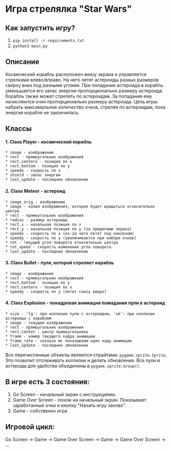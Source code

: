 # Игра стрелялка "Star Wars"
## Как запустить игру?
1. `pip install -r requirements.txt`
2. `python3 main.py`

## Описание
Космический корабль расположен внизу экрана и управляется стрелками влево/вправо.
На него летят астероиды разных размеров сверху вниз под разными углами.
При попадании астероида в корабль уменьшается его запас энергии пропорционально размеру астероида.
Корабль также может стрелять по астероидам. За попадания ему начисляются очки пропорционально размеру астероида.
Цель игры: набрать максимальное количество очков, стреляя по астероидам, пока энергия корабля не закончилась.

## Классы

#### 1. Class Player - космический корабль
    * image - изображение
    * rect - прямоугольник изображения
    * rect.centerx - позиция по x
    * rect.bottom - позиция по y
    * speedx - скорость по x
    * shield - запас энергии 
    * last_update - последнее обновление
#### 2. Class Meteor - астероид
    * image_orig - изображение
    * image - копия изображения, которая будет вращаться относительно центра
    * rect - прямоугольник изображения
    * radius - размер астероида
    * rect.x - начальная позиция по x
    * rect.y - начальная позиция по y (за пределами экрана)
    * speedx - скорость по x (из-за чего летят под наклоном)
    * speedy - скорость по y (увеличивается при наборе очков)
    * rot - текущий угол поворота относительно центра
    * rot_speed - скорость изменения угла поворота
    * last_update - последнее обновление 
#### 3. Class Bullet - пуля, которой стреляет корабль
    * image - изображение
    * rect - прямоугольник изображения
    * rect.bottom - позиция по y
    * rect.centerx - позиция по x
    * speedy - скорость по y (летит снизу вверх)
#### 4. Class Explosion - покадровая анимация помадания пули в астероид
    * size - 'lg': при коллизии пули с астероидом, 'sm': при коллизии астероида с кораблем
    * image - текущее изображение
    * rect - прямоугольник изображения
    * rect.center - центр прямоугольника
    * frame - номер текущего кадра анимации
    * frame_rate - сколько мс показываем один кадр анимации 
    * last_update - последнее обновление 

Все перечисленные объекты являются спрайтами: `pygame.sprite.Sprite`.
Это позволит отслеживать коллизии и делать обновления.
Все пули и астероды для удобства объединены в `pygame.sprite.Group()`.

## В игре есть 3 состояния:

1. Go Screen - начальный экран с инструкциями.
2. Game Over Screen - похож на начальный экран. Показывает заработанные очки и кнопку "Начать игру заново".
3. Game - собственно игра

## Игровой цикл:

Go Screen -> Game -> Game Over Screen -> Game -> Game Over Screen -> ...